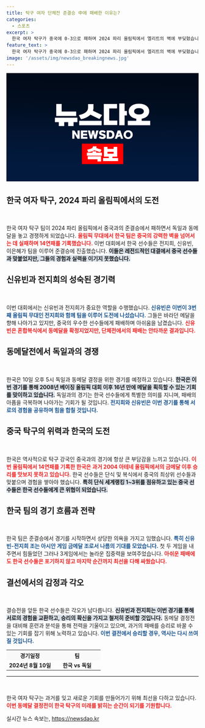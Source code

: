 ```yaml
---
title: 탁구 여자 단체전 준결승 中에 패배한 이유는?
categories:
  - 스포츠
excerpt: >
  한국 여자 탁구가 중국에 0-3으로 패하며 2024 파리 올림픽에서 엘리트의 벽에 부딪혔습니다. 하지만, 이제 동메달을 목에 걸 기회가 찾아왔습니다! 10일 독일과의 맞대결에서 승리하면 16년 만의 메달 획득을 이룰 수 있습니다.
feature_text: >
  한국 여자 탁구가 중국에 0-3으로 패하며 2024 파리 올림픽에서 엘리트의 벽에 부딪혔습니다. 하지만, 이제 동메달을 목에 걸 기회가 찾아왔습니다! 10일 독일과의 맞대결에서 승리하면 16년 만의 메달 획득을 이룰 수 있습니다.
image: '/assets/img/newsdao_breakingnews.jpg'
---
```


<p><img src="/assets/img/newsdao_breakingnews.jpg" alt="flaretime 속보" /></p>

<h2 data-ke-size="size26">한국 여자 탁구, 2024 파리 올림픽에서의 도전</h2>

<p data-ke-size="size16">&nbsp;</p>

<p>한국 여자 탁구 팀이 2024 파리 올림픽에서 중국과의 준결승에서 패하면서 독일과 동메달을 놓고 경쟁하게 되었습니다. <b><span style="color: #ee2323;">올림픽 무대에서 한국 팀은 중국의 강력한 벽을 넘어서는 데 실패하며 14연패를 기록했습니다.</span></b> 이번 대회에서 한국 선수들은 전지희, 신유빈, 이은혜가 팀을 이루어 준결승에 진출했습니다. <b><span style="background-color: #21538527;">이들은 레전드적인 대결에서 중국 선수들과 맞붙었지만, 그들의 경험과 실력을 이기지 못했습니다.</span></b> </p>

<h2 data-ke-size="size26">신유빈과 전지희의 성숙된 경기력</h2>

<p data-ke-size="size16">&nbsp;</p>

<p>이번 대회에서는 신유빈과 전지희가 중요한 역할을 수행했습니다. <b><span style="color: #1a5490;">신유빈은 이번이 3번째 올림픽 무대인 전지희와 함께 팀을 이루어 도전에 나섰습니다.</span></b> 그들은 바라던 메달을 향해 나아가고 있지만, 중국의 우수한 선수들에게 패배하며 아쉬움을 남겼습니다. <b><span style="color: #ee2323;">신유빈은 혼합복식에서 동메달을 확정지었지만, 단체전에서의 패배는 안타까운 결과입니다.</span></b> </p>

<h2 data-ke-size="size26">동메달전에서 독일과의 경쟁</h2>

<p data-ke-size="size16">&nbsp;</p>

<p>한국은 10일 오후 5시 독일과 동메달 결정을 위한 경기를 예정하고 있습니다. <b><span style="background-color: #21538527;">한국은 이번 경기를 통해 2008년 베이징 올림픽 대회 이후 16년 만에 메달을 획득할 수 있는 기회를 맞이하고 있습니다.</span></b> 독일과의 경기는 한국 선수들에게 특별한 의미를 지니며, 패배의 아픔을 극복하며 나아가는 기회가 될 것입니다. <b><span style="color: #1a5490;">전지희와 신유빈은 이번 경기를 통해 서로의 경험을 공유하며 힘을 합칠 것입니다.</span></b> </p>

<h2 data-ke-size="size26">중국 탁구의 위력과 한국의 도전</h2>

<p data-ke-size="size16">&nbsp;</p>

<p>한국은 역사적으로 탁구 강국인 중국과의 경기에 항상 큰 부담감을 느끼고 있습니다. <b><span style="color: #ee2323;">이번 올림픽에서 14연패를 기록한 한국은 과거 2004 아테네 올림픽에서의 금메달 이후 승리를 맛보지 못하고 있습니다.</span></b> 한국 선수들은 단식 및 복식에서 중국의 최상위 선수들과 맞붙으며 경험을 쌓아야 했습니다. <b><span style="background-color: #21538527;">특히 단식 세계랭킹 1~3위를 점유하고 있는 중국 선수들은 한국 선수들에게 큰 위협이 되었습니다.</span></b> </p>

<h2 data-ke-size="size26">한국 팀의 경기 흐름과 전략</h2>

<p data-ke-size="size16">&nbsp;</p>

<p>한국 팀은 준결승에서 경기를 시작하면서 상당한 의욕을 가지고 임했습니다. <b><span style="color: #1a5490;">특히 신유빈-전지희 조는 아시안 게임 금메달 조로서 나름의 기대를 모았습니다.</span></b> 첫 두 게임을 내주면서 힘들었던 그러나 3게임에서는 놀라운 집중력을 보여주었습니다. <b><span style="color: #ee2323;">아쉬운 패배에도 한국 선수들은 포기하지 않고 마지막 순간까지 최선을 다해 싸웠습니다.</span></b> </p>

<h2 data-ke-size="size26">결선에서의 감정과 각오</h2>

<p data-ke-size="size16">&nbsp;</p>

<p>결승전을 앞둔 한국 선수들은 각오가 남다릅니다. <b><span style="background-color: #21538527;">신유빈과 전지희는 이번 경기를 통해 서로의 경험을 교환하고, 승리의 확신을 가지고 철저히 준비할 것입니다.</span></b> 동메달 결정전을 대비해 훈련과 분석을 통해 전력을 기울이고 있으며, 과거의 패배를 승리로 바꿀 수 있는 기회를 잡기 위해 노력하고 있습니다. <b><span style="color: #1a5490;">이번 결전에서 승리할 경우, 역사는 다시 쓰여질 것입니다.</span></b></p>

<table style="width:100%; border-collapse:collapse;">
<tr>
<th style="width:50%; text-align:center; background-color:#f9f9f9;">경기일정</th>
<th style="width:50%; text-align:center; background-color:#f9f9f9;">팀</th>
</tr>
<tr>
<td style="text-align:center; height: 17px;"><b>2024년 8월 10일</b></td>
<td style="text-align:center; height: 17px;"><b>한국 vs 독일</b></td>
</tr>
</table>

<hr style="border-top: 1px solid #ccc;"/>

<p data-ke-size="size16">&nbsp;</p>

<p>한국 여자 탁구는 과거를 잊고 새로운 기회를 만들어가기 위해 최선을 다하고 있습니다. <b><span style="color: #ee2323;">이번 동메달 결정전이 한국 탁구의 미래를 밝히는 순간이 되기를 기원합니다.</span></b></p>
실시간 뉴스 속보는, <a href="https://newsdao.kr" rel="dofollow">https://newsdao.kr</a>


